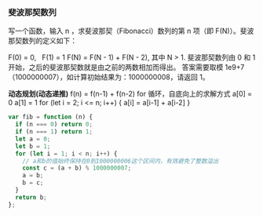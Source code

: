 ### 斐波那契数列

写一个函数，输入 n ，求斐波那契（Fibonacci）数列的第 n 项（即 F(N)）。斐波那契数列的定义如下：

F(0) = 0,   F(1) = 1
F(N) = F(N - 1) + F(N - 2), 其中 N > 1.
斐波那契数列由 0 和 1 开始，之后的斐波那契数就是由之前的两数相加而得出。
答案需要取模 1e9+7（1000000007），如计算初始结果为：1000000008，请返回 1。

**动态规划(动态递推)**
f(n) = f(n-1) + f(n-2)
for 循环，自底向上的求解方式
a[0] = 0
a[1] = 1
for (let i = 2; i <= n; i++) {
a[i] = a[i-1] + a[i-2]
}

```js
var fib = function (n) {
  if (n === 0) return 0;
  if (n === 1) return 1;
  let a = 0;
  let b = 1;
  for (let i = 1; i < n; i++) {
    // a和b的值始终保持在0到1000000006这个区间内，有效避免了整数溢出
    const c = (a + b) % 1000000007;
    a = b;
    b = c;
  }
  return b;
};
```
